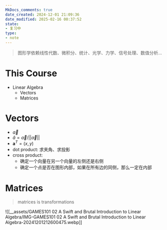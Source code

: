 ```yaml
---
MkDocs_comments: true
date_created: 2024-12-01 21:09:36
date_modified: 2025-02-16 00:37:52
state:
- 复习中
type:
- note
---
```


> 图形学依赖线性代数、微积分、统计、光学、力学、信号处理、数值分析...

# This Course

- Linear Algebra
	- Vectors
	- Matrices

# Vectors

- $\vec{a}$
- $\hat{a}=\vec{a}/||\vec{a}||$
- $\mathbf{a}^T=(x, y)$
- dot product: 求夹角、求投影
- cross product: 
	- 确定一个向量在另一个向量的左侧还是右侧
	- 确定一个点是否在图形内部，如果在所有边的同侧，那么一定在内部

# Matrices

> matrices is transformations

![[__assets/GAMES101 02 A Swift and Brutal Introduction to Linear Algebra/IMG-GAMES101 02 A Swift and Brutal Introduction to Linear Algebra-20241201212600475.webp]]